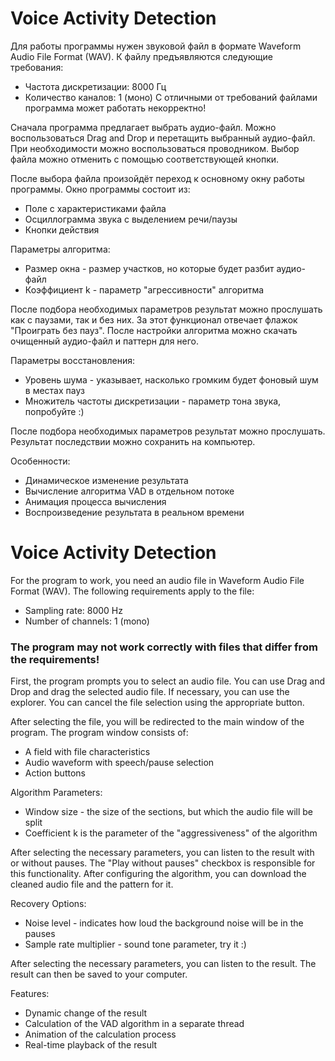# Voice Activity Detection 

Для работы программы нужен звуковой файл в формате Waveform Audio File Format (WAV). К файлу предъявляются следующие требования:
- Частота дискретизации: 8000 Гц
- Количество каналов: 1 (моно)
С отличными от требований файлами программа может работать некорректно!

Сначала программа предлагает выбрать аудио-файл. Можно воспользоваться Drag and Drop и перетащить выбранный аудио-файл. При необходимости можно воспользоваться проводником. Выбор файла можно отменить с помощью соответствующей кнопки.

После выбора файла произойдёт переход к основному окну работы программы. 
Окно программы состоит из: 
- Поле с характеристиками файла
- Осциллограмма звука с выделением речи/паузы
- Кнопки действия

Параметры алгоритма: 
- Размер окна - размер участков, но которые будет разбит аудио-файл
- Коэффициент k - параметр "агрессивности" алгоритма

После подбора необходимых параметров результат можно прослушать как с паузами, так и без них. За этот функционал отвечает флажок "Проиграть без пауз". После настройки алгоритма можно скачать очищенный аудио-файл и паттерн для него.

Параметры восстановления:
- Уровень шума - указывает, насколько громким будет фоновый шум в местах пауз
- Множитель частоты дискретизации - параметр тона звука, попробуйте :)

После подбора необходимых параметров результат можно прослушать. Результат последствии можно сохранить на компьютер.

Особенности: 
- Динамическое изменение результата
- Вычисление алгоритма VAD в отдельном потоке
- Анимация процесса вычисления
- Воспроизведение результата в реальном времени


# Voice Activity Detection 

For the program to work, you need an audio file in Waveform Audio File Format (WAV). The following requirements apply to the file:
- Sampling rate: 8000 Hz
- Number of channels: 1 (mono)
### The program may not work correctly with files that differ from the requirements!
First, the program prompts you to select an audio file. You can use Drag and Drop and drag the selected audio file. If necessary, you can use the explorer. You can cancel the file selection using the appropriate button.

After selecting the file, you will be redirected to the main window of the program. The program window consists of:
- A field with file characteristics
- Audio waveform with speech/pause selection
- Action buttons

Algorithm Parameters:
- Window size - the size of the sections, but which the audio file will be split
- Coefficient k is the parameter of the "aggressiveness" of the algorithm

After selecting the necessary parameters, you can listen to the result with or without pauses. The "Play without pauses" checkbox is responsible for this functionality. After configuring the algorithm, you can download the cleaned audio file and the pattern for it.

Recovery Options:
- Noise level - indicates how loud the background noise will be in the pauses
- Sample rate multiplier - sound tone parameter, try it :)

After selecting the necessary parameters, you can listen to the result. The result can then be saved to your computer.

Features:
- Dynamic change of the result
- Calculation of the VAD algorithm in a separate thread
- Animation of the calculation process
- Real-time playback of the result




